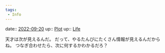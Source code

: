 ```yaml
---
tags:
 - Info
---
```


date:: [2022-09-20](Daily_Note/2022-09-20.md)
up:: [Plot](Bar/Novel/Chaos/Plot.md)
up:: [Life](Bar/Novel/Chaos/Life.md)

天才は次が見えるんだ。
だって、やるたんびにたくさん情報が見えるんだからね。
つなぎ合わせたら、次に何するかわかるだろ？
